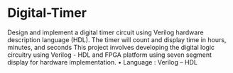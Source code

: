 # Digital-Timer
Design and implement a digital timer circuit using Verilog hardware description language (HDL). The timer will  count and display time in hours, minutes, and seconds This project involves developing the digital logic circuitry  using Verilog - HDL and FPGA platform using seven segment display for hardware implementation. • Language : Verilog – HDL
